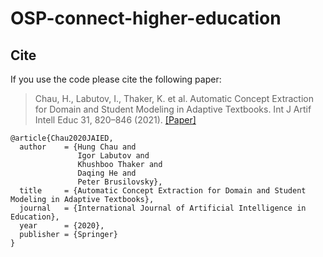 # OSP-connect-higher-education

## Cite
If you use the code please cite the following paper:
> Chau, H., Labutov, I., Thaker, K. et al. Automatic Concept Extraction for Domain and Student Modeling in Adaptive Textbooks. Int J Artif Intell Educ 31, 820–846 (2021). [[Paper]](https://link.springer.com/article/10.1007%2Fs40593-020-00207-1)
```
@article{Chau2020JAIED,
  author    = {Hung Chau and
               Igor Labutov and
               Khushboo Thaker and
               Daqing He and
               Peter Brusilovsky},
  title     = {Automatic Concept Extraction for Domain and Student Modeling in Adaptive Textbooks},
  journal   = {International Journal of Artificial Intelligence in Education},
  year      = {2020},
  publisher = {Springer}
}
```
